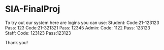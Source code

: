 # SIA-FinalProj
To try out our system here are logins you can use:
Student:
  Code:21-123123 Pass: 123
  Code:21-321321 Pass: 12345
Admin:
  Code: 1122 Pass: 123123
Staff:
  Code: 123123 Pass:123123

Thank you!
